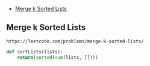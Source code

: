 + [Merge k Sorted Lists](#ems/merge-k-sorted-lists)
<!-----solution----->

## Merge k Sorted Lists

    https://leetcode.com/problems/merge-k-sorted-lists/

```python
def sortLists(lists):
    return(sorted(sum(lists, [])))
```